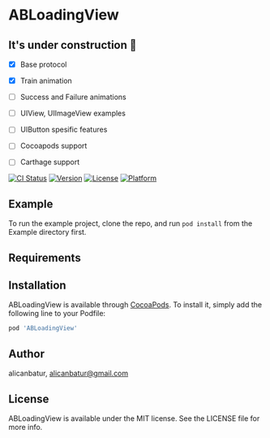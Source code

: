 # ABLoadingView

## It's under construction :construction:
- [x] Base protocol
- [x] Train animation
- [ ] Success and Failure animations
- [ ] UIView, UIImageView examples
- [ ] UIButton spesific features
- [ ] Cocoapods support
- [ ] Carthage support


[![CI Status](http://img.shields.io/travis/alicanbatur/ABLoadingView.svg?style=flat)](https://travis-ci.org/alicanbatur/ABLoadingView)
[![Version](https://img.shields.io/cocoapods/v/ABLoadingView.svg?style=flat)](http://cocoapods.org/pods/ABLoadingView)
[![License](https://img.shields.io/cocoapods/l/ABLoadingView.svg?style=flat)](http://cocoapods.org/pods/ABLoadingView)
[![Platform](https://img.shields.io/cocoapods/p/ABLoadingView.svg?style=flat)](http://cocoapods.org/pods/ABLoadingView)

## Example

To run the example project, clone the repo, and run `pod install` from the Example directory first.

## Requirements

## Installation

ABLoadingView is available through [CocoaPods](http://cocoapods.org). To install
it, simply add the following line to your Podfile:

```ruby
pod 'ABLoadingView'
```

## Author

alicanbatur, alicanbatur@gmail.com

## License

ABLoadingView is available under the MIT license. See the LICENSE file for more info.
